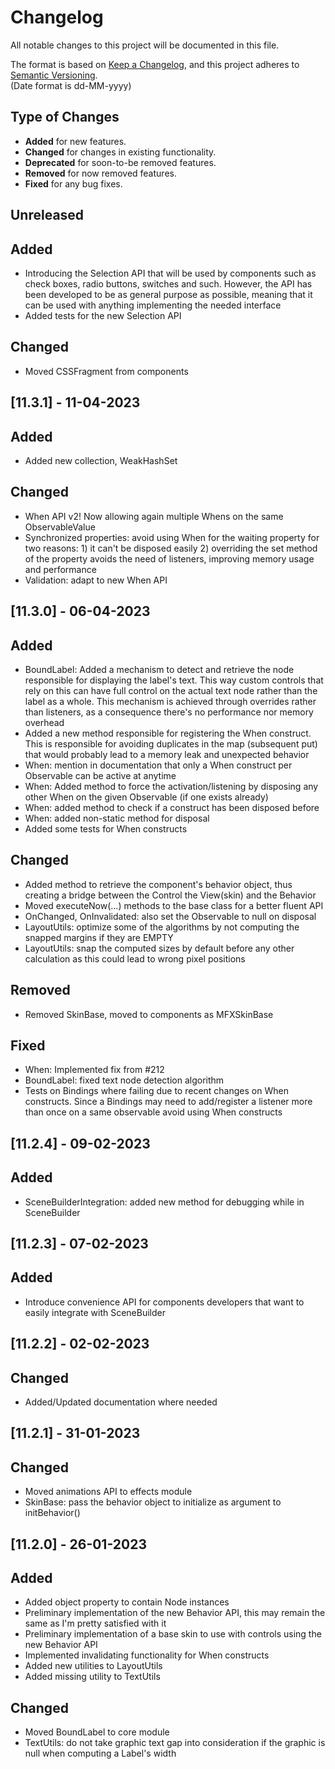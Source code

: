 # Changelog

All notable changes to this project will be documented in this file.

The format is based on [Keep a Changelog](https://keepachangelog.com/en/1.0.0/), and this project adheres
to [Semantic Versioning](https://semver.org/spec/v2.0.0.html).  
(Date format is dd-MM-yyyy)

## Type of Changes

- **Added** for new features.
- **Changed** for changes in existing functionality.
- **Deprecated** for soon-to-be removed features.
- **Removed** for now removed features.
- **Fixed** for any bug fixes.

[//]: ##[Unreleased]

## Unreleased

## Added

- Introducing the Selection API that will be used by components such as check boxes, radio buttons, switches and such.
  However, the API has been developed to be as general purpose as possible, meaning that it can be used with anything
  implementing the needed interface
- Added tests for the new Selection API

## Changed

- Moved CSSFragment from components

## [11.3.1] - 11-04-2023

## Added

- Added new collection, WeakHashSet

## Changed

- When API v2! Now allowing again multiple Whens on the same ObservableValue
- Synchronized properties: avoid using When for the waiting property for two reasons: 1) it can't be disposed easily 2)
  overriding the set method of the property avoids the need of listeners, improving memory usage and performance
- Validation: adapt to new When API

## [11.3.0] - 06-04-2023

## Added

- BoundLabel: Added a mechanism to detect and retrieve the node responsible for displaying the label's text. This way
  custom controls that rely on this can have full control on the actual text node rather than the label as a whole. This
  mechanism is achieved through overrides rather than listeners, as a consequence there's no performance nor memory
  overhead
- Added a new method responsible for registering the When construct. This is responsible for avoiding duplicates in the
  map (subsequent put) that would probably lead to a memory leak and unexpected behavior
- When: mention in documentation that only a When construct per Observable can be active at anytime
- When: Added method to force the activation/listening by disposing any other When on the given Observable (if one
  exists already)
- When: added method to check if a construct has been disposed before
- When: added non-static method for disposal
- Added some tests for When constructs

## Changed

- Added method to retrieve the component's behavior object, thus creating a bridge between the Control the View(skin)
  and the Behavior
- Moved executeNow(...) methods to the base class for a better fluent API
- OnChanged, OnInvalidated: also set the Observable to null on disposal
- LayoutUtils: optimize some of the algorithms by not computing the snapped margins if they are EMPTY
- LayoutUtils: snap the computed sizes by default before any other calculation as this could lead to wrong pixel
  positions

## Removed

- Removed SkinBase, moved to components as MFXSkinBase

## Fixed

- When: Implemented fix from #212
- BoundLabel: fixed text node detection algorithm
- Tests on Bindings where failing due to recent changes on When constructs. Since a Bindings may need to add/register a
  listener more than once on a same observable avoid using When constructs

## [11.2.4] - 09-02-2023

## Added

- SceneBuilderIntegration: added new method for debugging while in SceneBuilder

## [11.2.3] - 07-02-2023

## Added

- Introduce convenience API for components developers that want to easily integrate with SceneBuilder

## [11.2.2] - 02-02-2023

## Changed

- Added/Updated documentation where needed

## [11.2.1] - 31-01-2023

## Changed

- Moved animations API to effects module
- SkinBase: pass the behavior object to initialize as argument to initBehavior()

## [11.2.0] - 26-01-2023

## Added

- Added object property to contain Node instances
- Preliminary implementation of the new Behavior API, this may remain the same as I'm pretty satisfied with it
- Preliminary implementation of a base skin to use with controls using the new Behavior API
- Implemented invalidating functionality for When constructs
- Added new utilities to LayoutUtils
- Added missing utility to TextUtils

## Changed

- Moved BoundLabel to core module
- TextUtils: do not take graphic text gap into consideration if the graphic is null when computing a Label's width